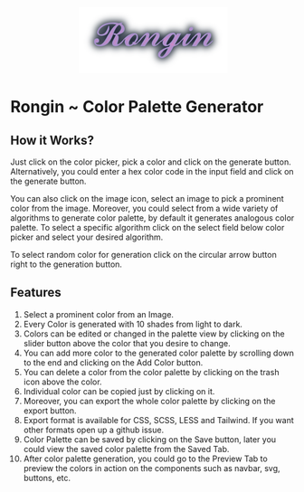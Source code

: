 <p align="center">
  <img src="./assets/logo.png"/>
</p>

# Rongin ~ Color Palette Generator

## How it Works? 
Just click on the color picker, pick a color and click on the generate button. Alternatively, you could enter a hex color code in the input field and click on the generate button.

You can also click on the image icon, select an image to pick a prominent color from the image.
Moreover, you could select from a wide variety of algorithms to generate color palette, by default it generates analogous color palette. To select a specific algorithm click on the select field below color picker and select your desired algorithm.

To select random color for generation click on the circular arrow button right to the generation button.

## Features 

1. Select a prominent color from an  Image.
2. Every Color is generated with 10 shades from light to dark.
3. Colors can be edited or changed in the palette view by clicking on the slider button  above the color that you desire to change.
4. You can add more color to the generated color palette by scrolling down to the end and clicking on the Add Color button.
5. You can delete a color from the color palette by clicking on the trash icon  above the color.
6. Individual color can be copied just by clicking on it.
7. Moreover, you can export the whole color palette by clicking on the export button.
8. Export format is available for CSS, SCSS, LESS and Tailwind. If you want other formats open up a github issue.
9. Color Palette can be saved by clicking on the Save button, later you could view the saved color palette from the  Saved Tab.
10. After color palette generation, you could go to the Preview Tab  to preview the colors in action on the components such as navbar, svg, buttons, etc.

